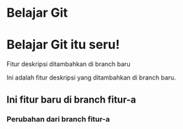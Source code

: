 # Belajar Git

# Belajar Git itu seru!

Fitur deskripsi ditambahkan di branch baru

Ini adalah fitur deskripsi yang ditambahkan di branch baru.

## Ini fitur baru di branch fitur-a
### Perubahan dari branch fitur-a
